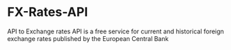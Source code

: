 # FX-Rates-API
API to Exchange rates API is a free service for current and historical foreign exchange rates published by the European Central Bank
